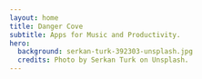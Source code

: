 ```yaml
---
layout: home
title: Danger Cove
subtitle: Apps for Music and Productivity.
hero:
  background: serkan-turk-392303-unsplash.jpg
  credits: Photo by Serkan Turk on Unsplash.
---
```

